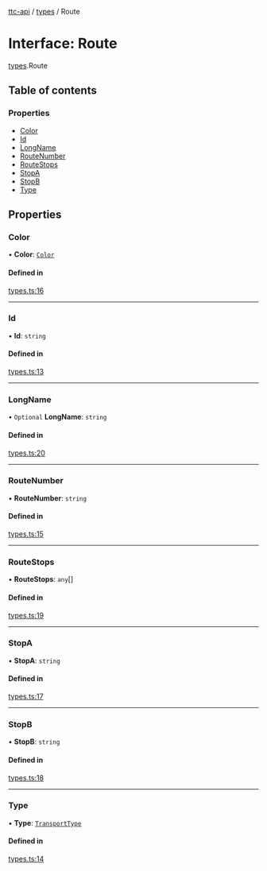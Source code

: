 [ttc-api](../README.md) / [types](../modules/types.md) / Route

# Interface: Route

[types](../modules/types.md).Route

## Table of contents

### Properties

- [Color](types.Route.md#color)
- [Id](types.Route.md#id)
- [LongName](types.Route.md#longname)
- [RouteNumber](types.Route.md#routenumber)
- [RouteStops](types.Route.md#routestops)
- [StopA](types.Route.md#stopa)
- [StopB](types.Route.md#stopb)
- [Type](types.Route.md#type)

## Properties

### Color

• **Color**: [`Color`](../enums/types.Color.md)

#### Defined in

[types.ts:16](https://github.com/sunneydev/ttc-api/blob/72acd1f/src/types.ts#L16)

___

### Id

• **Id**: `string`

#### Defined in

[types.ts:13](https://github.com/sunneydev/ttc-api/blob/72acd1f/src/types.ts#L13)

___

### LongName

• `Optional` **LongName**: `string`

#### Defined in

[types.ts:20](https://github.com/sunneydev/ttc-api/blob/72acd1f/src/types.ts#L20)

___

### RouteNumber

• **RouteNumber**: `string`

#### Defined in

[types.ts:15](https://github.com/sunneydev/ttc-api/blob/72acd1f/src/types.ts#L15)

___

### RouteStops

• **RouteStops**: `any`[]

#### Defined in

[types.ts:19](https://github.com/sunneydev/ttc-api/blob/72acd1f/src/types.ts#L19)

___

### StopA

• **StopA**: `string`

#### Defined in

[types.ts:17](https://github.com/sunneydev/ttc-api/blob/72acd1f/src/types.ts#L17)

___

### StopB

• **StopB**: `string`

#### Defined in

[types.ts:18](https://github.com/sunneydev/ttc-api/blob/72acd1f/src/types.ts#L18)

___

### Type

• **Type**: [`TransportType`](../enums/types.TransportType.md)

#### Defined in

[types.ts:14](https://github.com/sunneydev/ttc-api/blob/72acd1f/src/types.ts#L14)
